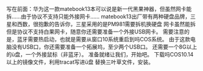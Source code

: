 写在前面：华为这一款matebook13本可以说是新一代黑果神器，但虽然网卡能拆......由于协议不支持只能外接网卡......
matebook13出厂带有两种硬盘品牌，三星和西数，很抱歉的告诉你，三星采用的是PM981需要拆机换硬盘
网卡虽然能拆但是协议不支持白果网卡，随意你还需要准备一个外接USB网卡。
需要注意的是，蓝牙需要热启动，也就是需要从窗口10系统重启到吗COS系统。
由于这款电脑没有USB口，你还需要准备一个拓展坞，至少两个USB口。
还需要一个8G以上的ù盘，一个外接鼠标（非蓝牙）。
准备就绪让我们，开始吧。
下载吗COS10.14以上的镜像文件，利用tracat写进ü盘
替换三叶草文件，安装。
